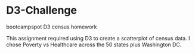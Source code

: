 # D3-Challenge
bootcampspot D3 census homework

This assignment required using D3 to create a scatterplot of census data.  I chose Poverty vs Healthcare across the 50 states plus Washington DC.  
